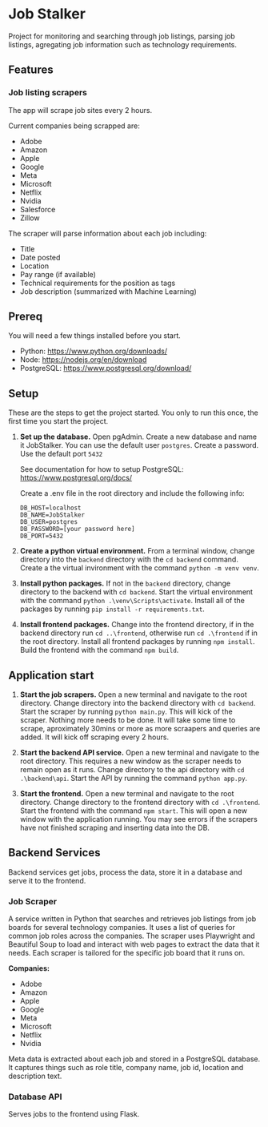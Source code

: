 # Job Stalker
Project for monitoring and searching through job listings, parsing job listings, agregating job information such as technology requirements.

## Features

### Job listing scrapers
The app will scrape job sites every 2 hours.

Current companies being scrapped are:

- Adobe
- Amazon
- Apple
- Google
- Meta
- Microsoft
- Netflix
- Nvidia
- Salesforce
- Zillow

The scraper will parse information about each job including:

- Title
- Date posted
- Location
- Pay range (if available)
- Technical requirements for the position as tags
- Job description (summarized with Machine Learning)


## Prereq
You will need a few things installed before you start.

- Python: https://www.python.org/downloads/
- Node: https://nodejs.org/en/download
- PostgreSQL: https://www.postgresql.org/download/

## Setup
These are the steps to get the project started. You only to run this once, the first time you start the project.

1. **Set up the database.**
    Open pgAdmin.
    Create a new database and name it JobStalker.
    You can use the default user `postgres`.
    Create a password.
    Use the default port `5432`

    See documentation for how to setup PostgreSQL: https://www.postgresql.org/docs/

    Create a .env file in the root directory and include the following info:

    ```
    DB_HOST=localhost
    DB_NAME=JobStalker
    DB_USER=postgres
    DB_PASSWORD=[your password here]
    DB_PORT=5432
    ```
2. **Create a python virtual environment.**
    From a terminal window, change directory into the `backend` directory with the `cd backend` command.
    Create a the virtual invironment with the command `python -m venv venv`.

3. **Install python packages.**
    If not in the `backend` directory, change directory to the backend with `cd backend`.
    Start the virtual environment with the command `python .\venv\Scripts\activate`.
    Install all of the packages by running `pip install -r requirements.txt`.

4. **Install frontend packages.**
    Change into the frontend directory, if in the backend directory run `cd ..\frontend`, otherwise run `cd .\frontend` if in the root directory.
    Install all frontend packages by running `npm install`.
    Build the frontend with the command `npm build`.

## Application start

1. **Start the job scrapers.**
    Open a new terminal and navigate to the root directory.
    Change directory into the backend directory with `cd backend`.
    Start the scraper by running `python main.py`.
    This will kick of the scraper. Nothing more needs to be done. It will take some time to scrape, aproximately 30mins or more as more scraapers and queries are added. It will kick off scraping every 2 hours.

2. **Start the backend API service.**
    Open a new terminal and navigate to the root directory. This requires a new window as the scraper needs to remain open as it runs.
    Change directory to the api directory with `cd .\backend\api`.
    Start the API by running the command `python app.py`.

3. **Start the frontend.**
    Open a new terminal and navigate to the root directory.
    Change directory to the frontend directory with `cd .\frontend`.
    Start the frontend with the command `npm start`.
    This will open a new window with the application running. You may see errors if the scrapers have not finished scraping and inserting data into the DB.


## Backend Services
Backend services get jobs, process the data, store it in a database and serve it to the frontend.

### Job Scraper
A service written in Python that searches and retrieves job listings from job boards for several technology companies. It uses a list of queries for common job roles across the companies. The scraper uses Playwright and Beautiful Soup to load and interact with web pages to extract the data that it needs. Each scraper is tailored for the specific job board that it runs on.

**Companies:**
- Adobe
- Amazon
- Apple
- Google
- Meta
- Microsoft
- Netflix
- Nvidia

Meta data is extracted about each job and stored in a PostgreSQL database. It captures things such as role title, company name, job id, location and description text.

### Database API
Serves jobs to the frontend using Flask.

